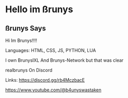 # Hello im ßrunys
## ßrunys Says
Hi Im Brunys!!!!

Languages: HTML, CSS, JS, PYTHON, LUA

I own BrunysIXL And Brunys-Network but that was clear

realbrunys On Discord

Links:
https://discord.gg/rb4MczbacE

https://www.youtube.com/@b4unyswastaken
